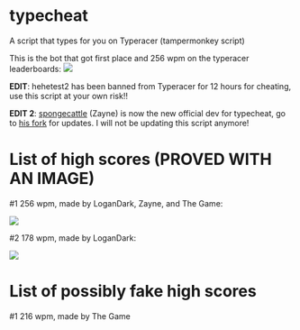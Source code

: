 typecheat
=========
A script that types for you on Typeracer (tampermonkey script)

This is the bot that got first place and 256 wpm on the typeracer leaderboards:
![](https://puu.sh/wRMOt/e6a1493c10.png)

**EDIT**: hehetest2 has been banned from Typeracer for 12 hours for cheating, use this script at your own risk!!

**EDIT 2**: [spongecattle](https://github.com/spongecattle) (Zayne) is now the new official dev for typecheat, go to [his fork](https://github.com/spongecattle/typecheat) for updates. I will not be updating this script anymore!

List of high scores (PROVED WITH AN IMAGE)
===================
#1 256 wpm, made by LoganDark, Zayne, and The Game:

![](https://puu.sh/wRMOt/e6a1493c10.png)

#2 178 wpm, made by LoganDark:

![](https://cdn.discordapp.com/attachments/338984733260382208/339048188399058974/unknown.png)

List of possibly fake high scores
===================
#1 216 wpm, made by The Game
